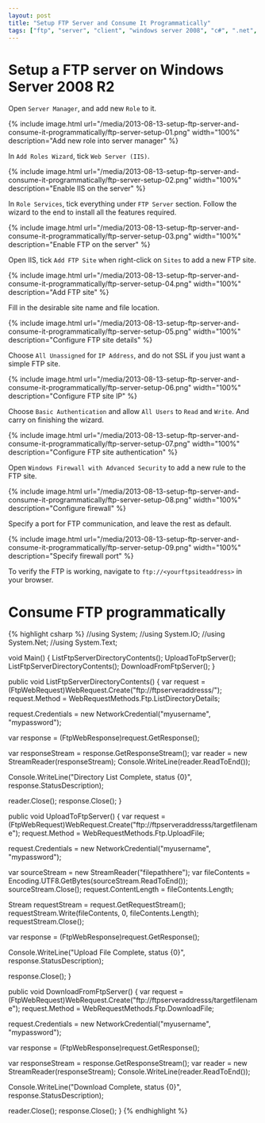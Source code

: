 ```yaml
---
layout: post
title: "Setup FTP Server and Consume It Programmatically"
tags: ["ftp", "server", "client", "windows server 2008", "c#", ".net", "programmatically"]
---
```


# Setup a FTP server on Windows Server 2008 R2

Open `Server Manager`, and add new `Role` to it.

{% include image.html url="/media/2013-08-13-setup-ftp-server-and-consume-it-programmatically/ftp-server-setup-01.png" width="100%" description="Add new role into server manager" %}

In `Add Roles Wizard`, tick `Web Server (IIS)`.

{% include image.html url="/media/2013-08-13-setup-ftp-server-and-consume-it-programmatically/ftp-server-setup-02.png" width="100%" description="Enable IIS on the server" %}

In `Role Services`, tick everything under `FTP Server` section. Follow the wizard to the end to install all the features required.

{% include image.html url="/media/2013-08-13-setup-ftp-server-and-consume-it-programmatically/ftp-server-setup-03.png" width="100%" description="Enable FTP on the server" %}

Open IIS, tick `Add FTP Site` when right-click on `Sites` to add a new FTP site.

{% include image.html url="/media/2013-08-13-setup-ftp-server-and-consume-it-programmatically/ftp-server-setup-04.png" width="100%" description="Add FTP site" %}

Fill in the desirable site name and file location.

{% include image.html url="/media/2013-08-13-setup-ftp-server-and-consume-it-programmatically/ftp-server-setup-05.png" width="100%" description="Configure FTP site details" %}

Choose `All Unassigned` for `IP Address`, and do not SSL if you just want a simple FTP site.

{% include image.html url="/media/2013-08-13-setup-ftp-server-and-consume-it-programmatically/ftp-server-setup-06.png" width="100%" description="Configure FTP site IP" %}

Choose `Basic Authentication` and allow `All Users` to `Read` and `Write`. And carry on finishing the wizard.

{% include image.html url="/media/2013-08-13-setup-ftp-server-and-consume-it-programmatically/ftp-server-setup-07.png" width="100%" description="Configure FTP site authentication" %}

Open `Windows Firewall with Advanced Security` to add a new rule to the FTP site.

{% include image.html url="/media/2013-08-13-setup-ftp-server-and-consume-it-programmatically/ftp-server-setup-08.png" width="100%" description="Configure firewall" %}

Specify a port for FTP communication, and leave the rest as default.

{% include image.html url="/media/2013-08-13-setup-ftp-server-and-consume-it-programmatically/ftp-server-setup-09.png" width="100%" description="Specify firewall port" %}

To verify the FTP is working, navigate to `ftp://<yourftpsiteaddress>` in your browser.

# Consume FTP programmatically

{% highlight csharp %}
//using System;
//using System.IO;
//using System.Net;
//using System.Text;

void Main()
{
   ListFtpServerDirectoryContents();
   UploadToFtpServer();
   ListFtpServerDirectoryContents();
   DownloadFromFtpServer();
}

public void ListFtpServerDirectoryContents()
{
   var request = (FtpWebRequest)WebRequest.Create("ftp://ftpserveraddresss/");
   request.Method = WebRequestMethods.Ftp.ListDirectoryDetails;

   request.Credentials = new NetworkCredential("myusername", "mypassword");

   var response = (FtpWebResponse)request.GetResponse();

   var responseStream = response.GetResponseStream();
   var reader = new StreamReader(responseStream);
   Console.WriteLine(reader.ReadToEnd());

   Console.WriteLine("Directory List Complete, status {0}", response.StatusDescription);

   reader.Close();
   response.Close();
}

public void UploadToFtpServer()
{
   var request = (FtpWebRequest)WebRequest.Create("ftp://ftpserveraddresss/targetfilename");
   request.Method = WebRequestMethods.Ftp.UploadFile;

   request.Credentials = new NetworkCredential("myusername", "mypassword");

   var sourceStream = new StreamReader("filepathhere");
   var fileContents = Encoding.UTF8.GetBytes(sourceStream.ReadToEnd());
   sourceStream.Close();
   request.ContentLength = fileContents.Length;

   Stream requestStream = request.GetRequestStream();
   requestStream.Write(fileContents, 0, fileContents.Length);
   requestStream.Close();

   var response = (FtpWebResponse)request.GetResponse();

   Console.WriteLine("Upload File Complete, status {0}", response.StatusDescription);

   response.Close();
}

public void DownloadFromFtpServer()
{
   var request = (FtpWebRequest)WebRequest.Create("ftp://ftpserveraddresss/targetfilename");
   request.Method = WebRequestMethods.Ftp.DownloadFile;

   request.Credentials = new NetworkCredential("myusername", "mypassword");

   var response = (FtpWebResponse)request.GetResponse();

   var responseStream = response.GetResponseStream();
   var reader = new StreamReader(responseStream);
   Console.WriteLine(reader.ReadToEnd());

   Console.WriteLine("Download Complete, status {0}", response.StatusDescription);

   reader.Close();
   response.Close();
}
{% endhighlight %}
